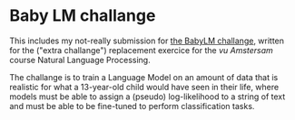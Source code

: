 # Baby LM challange

This includes my not-really submission for [the BabyLM challange](https://babylm.github.io/), written for the ("extra challange") replacement exercice for the _vu Amstersam_ course Natural Language Processing.

The challange is to train a Language Model on an amount of data that is realistic for what a 13-year-old child would have seen in their life, where models must be able to assign a (pseudo) log-likelihood to a string of text and must be able to be fine-tuned to perform classification tasks.
